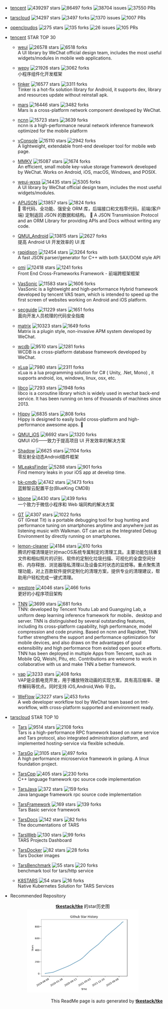 
+ [tencent](https://github.com/tencent)
![439297 stars](https://img.shields.io/badge/Stars-439297-green)
![86497 forks](https://img.shields.io/badge/Forks-86497-green)
![38704 issues](https://img.shields.io/badge/Issues-38704-green)
![37550 PRs](https://img.shields.io/badge/PRs-37550-green)

+ [tarscloud](https://github.com/tarscloud)
![14297 stars](https://img.shields.io/badge/Stars-14297-green)
![3497 forks](https://img.shields.io/badge/Forks-3497-green)
![1370 issues](https://img.shields.io/badge/Issues-1370-green)
![1007 PRs](https://img.shields.io/badge/PRs-1007-green)

+ [opencloudos](https://github.com/opencloudos)
![275 stars](https://img.shields.io/badge/Stars-275-green)
![135 forks](https://img.shields.io/badge/Forks-135-green)
![26 issues](https://img.shields.io/badge/Issues-26-green)
![105 PRs](https://img.shields.io/badge/PRs-105-green)



+ [tencent](https://github.com/tencent) STAR TOP 30
    
    + [weui](https://github.com/tencent/weui) 
    ![26578 stars](https://img.shields.io/badge/Stars-26578-green)
    ![6518 forks](https://img.shields.io/badge/Forks-6518-green)  
    A UI library by WeChat official design team, includes the most useful widgets/modules in mobile web applications.
    
    + [wepy](https://github.com/tencent/wepy) 
    ![21926 stars](https://img.shields.io/badge/Stars-21926-green)
    ![3062 forks](https://img.shields.io/badge/Forks-3062-green)  
    小程序组件化开发框架
    
    + [tinker](https://github.com/tencent/tinker) 
    ![16577 stars](https://img.shields.io/badge/Stars-16577-green)
    ![3311 forks](https://img.shields.io/badge/Forks-3311-green)  
    Tinker is a hot-fix solution library for Android, it supports dex, library and resources update without reinstall apk.
    
    + [mars](https://github.com/tencent/mars) 
    ![16446 stars](https://img.shields.io/badge/Stars-16446-green)
    ![3482 forks](https://img.shields.io/badge/Forks-3482-green)  
    Mars is a cross-platform network component  developed by WeChat.
    
    + [ncnn](https://github.com/tencent/ncnn) 
    ![15723 stars](https://img.shields.io/badge/Stars-15723-green)
    ![3639 forks](https://img.shields.io/badge/Forks-3639-green)  
    ncnn is a high-performance neural network inference framework optimized for the mobile platform
    
    + [vConsole](https://github.com/tencent/vConsole) 
    ![15110 stars](https://img.shields.io/badge/Stars-15110-green)
    ![2942 forks](https://img.shields.io/badge/Forks-2942-green)  
    A lightweight, extendable front-end developer tool for mobile web page.
    
    + [MMKV](https://github.com/tencent/MMKV) 
    ![15087 stars](https://img.shields.io/badge/Stars-15087-green)
    ![1674 forks](https://img.shields.io/badge/Forks-1674-green)  
    An efficient, small mobile key-value storage framework developed by WeChat. Works on Android, iOS, macOS, Windows, and POSIX.
    
    + [weui-wxss](https://github.com/tencent/weui-wxss) 
    ![14435 stars](https://img.shields.io/badge/Stars-14435-green)
    ![5305 forks](https://img.shields.io/badge/Forks-5305-green)  
    A UI library by WeChat official design team, includes the most useful widgets/modules.
    
    + [APIJSON](https://github.com/tencent/APIJSON) 
    ![13857 stars](https://img.shields.io/badge/Stars-13857-green)
    ![1824 forks](https://img.shields.io/badge/Forks-1824-green)  
    🚀 零代码、全功能、强安全 ORM 库，后端接口和文档零代码，前端(客户端) 定制返回 JSON 的数据和结构。 🚀 A JSON Transmission Protocol and an ORM Library for providing APIs and Docs without writing any code.
    
    + [QMUI_Android](https://github.com/tencent/QMUI_Android) 
    ![13815 stars](https://img.shields.io/badge/Stars-13815-green)
    ![2627 forks](https://img.shields.io/badge/Forks-2627-green)  
    提高 Android UI 开发效率的 UI 库
    
    + [rapidjson](https://github.com/tencent/rapidjson) 
    ![12454 stars](https://img.shields.io/badge/Stars-12454-green)
    ![3264 forks](https://img.shields.io/badge/Forks-3264-green)  
    A fast JSON parser/generator for C++ with both SAX/DOM style API
    
    + [omi](https://github.com/tencent/omi) 
    ![12418 stars](https://img.shields.io/badge/Stars-12418-green)
    ![1241 forks](https://img.shields.io/badge/Forks-1241-green)  
     Front End Cross-Frameworks Framework - 前端跨框架框架
    
    + [VasSonic](https://github.com/tencent/VasSonic) 
    ![11583 stars](https://img.shields.io/badge/Stars-11583-green)
    ![1606 forks](https://img.shields.io/badge/Forks-1606-green)  
    VasSonic is a lightweight and high-performance Hybrid framework developed by tencent VAS team, which is intended to speed up the first screen of websites working on Android and iOS platform. 
    
    + [secguide](https://github.com/tencent/secguide) 
    ![11229 stars](https://img.shields.io/badge/Stars-11229-green)
    ![1651 forks](https://img.shields.io/badge/Forks-1651-green)  
    面向开发人员梳理的代码安全指南
    
    + [matrix](https://github.com/tencent/matrix) 
    ![10323 stars](https://img.shields.io/badge/Stars-10323-green)
    ![1649 forks](https://img.shields.io/badge/Forks-1649-green)  
    Matrix is a plugin style, non-invasive APM system developed by WeChat.
    
    + [wcdb](https://github.com/tencent/wcdb) 
    ![9510 stars](https://img.shields.io/badge/Stars-9510-green)
    ![1281 forks](https://img.shields.io/badge/Forks-1281-green)  
    WCDB is a cross-platform database framework developed by WeChat.
    
    + [xLua](https://github.com/tencent/xLua) 
    ![7980 stars](https://img.shields.io/badge/Stars-7980-green)
    ![2311 forks](https://img.shields.io/badge/Forks-2311-green)  
    xLua is a lua programming solution for  C# ( Unity, .Net, Mono) , it supports android, ios, windows, linux, osx, etc.
    
    + [libco](https://github.com/tencent/libco) 
    ![7293 stars](https://img.shields.io/badge/Stars-7293-green)
    ![1948 forks](https://img.shields.io/badge/Forks-1948-green)  
    libco is a coroutine library which is widely used in wechat  back-end service. It has been running on tens of thousands of machines since 2013.
    
    + [Hippy](https://github.com/tencent/Hippy) 
    ![6835 stars](https://img.shields.io/badge/Stars-6835-green)
    ![808 forks](https://img.shields.io/badge/Forks-808-green)  
    Hippy is designed to easily build cross-platform and high-performance awesome apps. 👏
    
    + [QMUI_iOS](https://github.com/tencent/QMUI_iOS) 
    ![6692 stars](https://img.shields.io/badge/Stars-6692-green)
    ![1320 forks](https://img.shields.io/badge/Forks-1320-green)  
    QMUI iOS——致力于提高项目 UI 开发效率的解决方案
    
    + [Shadow](https://github.com/tencent/Shadow) 
    ![6625 stars](https://img.shields.io/badge/Stars-6625-green)
    ![1104 forks](https://img.shields.io/badge/Forks-1104-green)  
    零反射全动态Android插件框架
    
    + [MLeaksFinder](https://github.com/tencent/MLeaksFinder) 
    ![5288 stars](https://img.shields.io/badge/Stars-5288-green)
    ![901 forks](https://img.shields.io/badge/Forks-901-green)  
    Find memory leaks in your iOS app at develop time.
    
    + [bk-cmdb](https://github.com/tencent/bk-cmdb) 
    ![4742 stars](https://img.shields.io/badge/Stars-4742-green)
    ![1473 forks](https://img.shields.io/badge/Forks-1473-green)  
    蓝鲸智云配置平台(BlueKing CMDB)
    
    + [kbone](https://github.com/tencent/kbone) 
    ![4430 stars](https://img.shields.io/badge/Stars-4430-green)
    ![439 forks](https://img.shields.io/badge/Forks-439-green)  
    一个致力于微信小程序和 Web 端同构的解决方案
    
    + [GT](https://github.com/tencent/GT) 
    ![4307 stars](https://img.shields.io/badge/Stars-4307-green)
    ![1022 forks](https://img.shields.io/badge/Forks-1022-green)  
    GT (Great Tit) is a portable debugging tool for bug hunting and performance tuning on smartphones anytime and anywhere just as listening music with Walkman. GT can act as the Integrated Debug Environment by directly running on smartphones.
    
    + [lemon-cleaner](https://github.com/tencent/lemon-cleaner) 
    ![4184 stars](https://img.shields.io/badge/Stars-4184-green)
    ![610 forks](https://img.shields.io/badge/Forks-610-green)  
    腾讯柠檬清理是针对macOS系统专属制定的清理工具。主要功能包括重复文件和相似照片的识别、软件的定制化垃圾扫描、可视化的全盘空间分析、内存释放、浏览器隐私清理以及设备实时状态的监控等。重点聚焦清理功能，对上百款软件提供定制化的清理方案，提供专业的清理建议，帮助用户轻松完成一键式清理。
    
    + [westore](https://github.com/tencent/westore) 
    ![4046 stars](https://img.shields.io/badge/Stars-4046-green)
    ![466 forks](https://img.shields.io/badge/Forks-466-green)  
    更好的小程序项目架构
    
    + [TNN](https://github.com/tencent/TNN) 
    ![3699 stars](https://img.shields.io/badge/Stars-3699-green)
    ![681 forks](https://img.shields.io/badge/Forks-681-green)  
    TNN: developed by Tencent Youtu Lab and Guangying Lab, a uniform deep learning inference framework for mobile、desktop and server. TNN is distinguished by several outstanding features, including its cross-platform capability, high performance, model compression and code pruning. Based on ncnn and Rapidnet, TNN further strengthens the support and performance optimization for mobile devices, and also draws on the advantages of good extensibility and high performance from existed open source efforts. TNN has been deployed in multiple Apps from Tencent, such as Mobile QQ, Weishi, Pitu, etc. Contributions are welcome to work in collaborative with us and make TNN a better framework. 
    
    + [vap](https://github.com/tencent/vap) 
    ![3233 stars](https://img.shields.io/badge/Stars-3233-green)
    ![408 forks](https://img.shields.io/badge/Forks-408-green)  
    VAP是企鹅电竞开发，用于播放特效动画的实现方案。具有高压缩率、硬件解码等优点。同时支持 iOS,Android,Web 平台。
    
    + [WeFlow](https://github.com/tencent/WeFlow) 
    ![3227 stars](https://img.shields.io/badge/Stars-3227-green)
    ![453 forks](https://img.shields.io/badge/Forks-453-green)  
    A web developer workflow tool by WeChat team based on tmt-workflow, with cross-platform supported and environment ready.
    

+ [tarscloud](https://github.com/tarscloud) STAR TOP 10
    
    + [Tars](https://github.com/tarscloud/Tars) 
    ![9514 stars](https://img.shields.io/badge/Stars-9514-green)
    ![2108 forks](https://img.shields.io/badge/Forks-2108-green)  
    Tars is a high-performance RPC framework based on name service and Tars protocol, also integrated administration platform, and implemented hosting-service via flexible schedule.
    
    + [TarsGo](https://github.com/tarscloud/TarsGo) 
    ![3105 stars](https://img.shields.io/badge/Stars-3105-green)
    ![497 forks](https://img.shields.io/badge/Forks-497-green)  
    A  high performance microservice  framework  in golang. A linux foundation project.
    
    + [TarsCpp](https://github.com/tarscloud/TarsCpp) 
    ![405 stars](https://img.shields.io/badge/Stars-405-green)
    ![230 forks](https://img.shields.io/badge/Forks-230-green)  
    C++ language framework rpc source code implementation
    
    + [TarsJava](https://github.com/tarscloud/TarsJava) 
    ![372 stars](https://img.shields.io/badge/Stars-372-green)
    ![159 forks](https://img.shields.io/badge/Forks-159-green)  
    Java language framework rpc source code implementation
    
    + [TarsFramework](https://github.com/tarscloud/TarsFramework) 
    ![169 stars](https://img.shields.io/badge/Stars-169-green)
    ![139 forks](https://img.shields.io/badge/Forks-139-green)  
    Tars Basic service framework
    
    + [TarsDocs](https://github.com/tarscloud/TarsDocs) 
    ![142 stars](https://img.shields.io/badge/Stars-142-green)
    ![82 forks](https://img.shields.io/badge/Forks-82-green)  
    The documentations of TARS
    
    + [TarsWeb](https://github.com/tarscloud/TarsWeb) 
    ![130 stars](https://img.shields.io/badge/Stars-130-green)
    ![99 forks](https://img.shields.io/badge/Forks-99-green)  
    TARS Projects Dashboard
    
    + [TarsDocker](https://github.com/tarscloud/TarsDocker) 
    ![82 stars](https://img.shields.io/badge/Stars-82-green)
    ![28 forks](https://img.shields.io/badge/Forks-28-green)  
    Tars Docker  images
    
    + [TarsBenchmark](https://github.com/tarscloud/TarsBenchmark) 
    ![55 stars](https://img.shields.io/badge/Stars-55-green)
    ![20 forks](https://img.shields.io/badge/Forks-20-green)  
    benchmark tool for tars/http service
    
    + [K8STARS](https://github.com/tarscloud/K8STARS) 
    ![54 stars](https://img.shields.io/badge/Stars-54-green)
    ![16 forks](https://img.shields.io/badge/Forks-16-green)  
    Native Kubernetes  Solution for TARS Services
    


+ Recommended Repository  
<p align="center">
      <strong>
        <a href="https://github.com/tkestack/tke" target="_blank">tkestack/tke</a>
      </strong>  的star历史图
  <br>
  <img src="https://raw.githubusercontent.com/ButterAndButterfly/GithubTools/master/data/stars_history.jpg" width="350px"></img>    
</p>

<p align="right">
      This ReadMe page is auto generated by 
      <strong>
        <a href="https://github.com/tkestack/tke" target="_blank">tkestack/tke</a><br>
      </strong>   
</p>